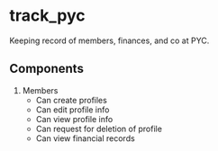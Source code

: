 # track_pyc
Keeping record of members, finances, and co at PYC.

## Components
1. Members
   - Can create profiles
   - Can edit profile info
   - Can view profile info
   - Can request for deletion of profile
   - Can view financial records
